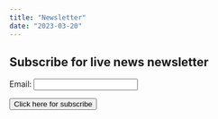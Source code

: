 ```yaml
---
title: "Newsletter"
date: "2023-03-20"
---
```


## Subscribe for live news newsletter

<div class="form">
    <form action="https://getform.io/f/1003cb49-edc3-4dca-9c2c-456328bd412c" method="POST">
    <p>Email: <input type="email" name="email"> </p>
    <!-- add hidden Honeypot input to prevent spams -->
    <input type="hidden" name="_gotcha" style="display:none !important">
    <button type="submit">Click here for subscribe</button>
</form>
</div>
